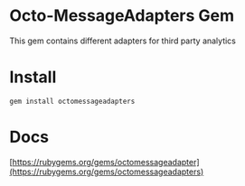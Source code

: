 # Octo-MessageAdapters Gem

This gem contains different adapters for third party analytics

# Install

`gem install octomessageadapters`

# Docs

[https://rubygems.org/gems/octomessageadapter](https://rubygems.org/gems/octomessageadapters)